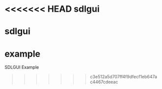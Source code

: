 <<<<<<< HEAD
sdlgui
======

sdlgui
=======
example
=======

SDLGUI Example
>>>>>>> c3e512a5d707ff4f9dfecf1eb647ac4467cdeeac
